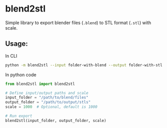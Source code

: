 # blend2stl

Simple library to export blender files (`.blend`) to STL format (`.stl`) with scale. 

## Usage:

In CLI

```bash
python -m blend2stl --input folder-with-blend --output folder-with-stl --scale 500
```

In python code

```python
from blend2stl import blend2stl

# Define input/output paths and scale
input_folder = "/path/to/blend/files"
output_folder = "/path/to/output/stls"
scale = 1000  # Optional, default is 1000

# Run export
blend2stl(input_folder, output_folder, scale)
```

